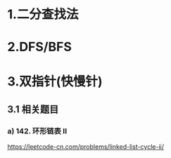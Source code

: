 
# 1.二分查找法

# 2.DFS/BFS

# 3.双指针(快慢针)
## 3.1 相关题目
### a) 142. 环形链表 II
https://leetcode-cn.com/problems/linked-list-cycle-ii/


